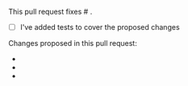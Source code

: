 This pull request fixes # .

* [ ] I've added tests to cover the proposed changes

Changes proposed in this pull request:

- 
- 
- 
